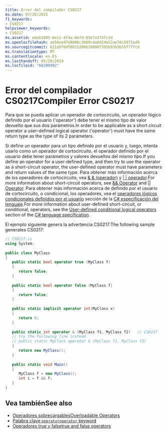 ```yaml
---
title: Error del compilador CS0217
ms.date: 07/20/2015
f1_keywords:
- CS0217
helpviewer_keywords:
- CS0217
ms.assetid: ede61095-6e11-4f4a-8e7d-85e7a3f4fc3d
ms.openlocfilehash: ae50ee87e8806c3009c4a0d24e52ae70c5971a49
ms.sourcegitcommit: 621a5f6df00152006160987395b93b5b55f7ffcd
ms.translationtype: MT
ms.contentlocale: es-ES
ms.lasthandoff: 05/29/2019
ms.locfileid: "66299992"
---
```

# <a name="compiler-error-cs0217"></a><span data-ttu-id="20f9a-102">Error del compilador CS0217</span><span class="sxs-lookup"><span data-stu-id="20f9a-102">Compiler Error CS0217</span></span>
<span data-ttu-id="20f9a-103">Para que se pueda aplicar un operador de cortocircuito, un operador lógico definido por el usuario ('operator') debe tener el mismo tipo de valor devuelto que sus dos parámetros.</span><span class="sxs-lookup"><span data-stu-id="20f9a-103">In order to be applicable as a short circuit operator a user-defined logical operator ('operator') must have the same return type as the type of its 2 parameters.</span></span>  
  
 <span data-ttu-id="20f9a-104">Si define un operador para un tipo definido por el usuario y, luego, intenta usarlo como un operador de cortocircuito, el operador definido por el usuario debe tener parámetros y valores devueltos del mismo tipo.</span><span class="sxs-lookup"><span data-stu-id="20f9a-104">If you define an operator for a user-defined type, and then try to use the operator as a short-circuit operator, the user-defined operator must have parameters and return values of the same type.</span></span> <span data-ttu-id="20f9a-105">Para obtener más información acerca de los operadores de cortocircuito, vea [& & (operador)](../../csharp/language-reference/operators/boolean-logical-operators.md#conditional-logical-and-operator-) y [ &#124; &#124; operador](../../csharp/language-reference/operators/boolean-logical-operators.md#conditional-logical-or-operator-).</span><span class="sxs-lookup"><span data-stu-id="20f9a-105">For more information about short-circuit operators, see [&& Operator](../../csharp/language-reference/operators/boolean-logical-operators.md#conditional-logical-and-operator-) and [&#124;&#124; Operator](../../csharp/language-reference/operators/boolean-logical-operators.md#conditional-logical-or-operator-).</span></span> <span data-ttu-id="20f9a-106">Para obtener más información acerca de definido por el usuario de cortocircuito, o condicional, los operadores, vea el [operadores lógicos condicionales definidos por el usuario](~/_csharplang/spec/expressions.md#user-defined-conditional-logical-operators) sección de la [ C# especificación del lenguaje](~/_csharplang/spec/introduction.md).</span><span class="sxs-lookup"><span data-stu-id="20f9a-106">For more information about user-defined short-circuit, or conditional, operators, see the [User-defined conditional logical operators](~/_csharplang/spec/expressions.md#user-defined-conditional-logical-operators) section of the [C# language specification](~/_csharplang/spec/introduction.md).</span></span>
  
 <span data-ttu-id="20f9a-107">El ejemplo siguiente genera la advertencia CS0217:</span><span class="sxs-lookup"><span data-stu-id="20f9a-107">The following sample generates CS0217:</span></span>  
  
```csharp  
// CS0217.cs  
using System;  
  
public class MyClass  
{  
   public static bool operator true (MyClass f)  
   {  
      return false;  
   }  
  
   public static bool operator false (MyClass f)  
   {  
      return false;  
   }  
  
   public static implicit operator int(MyClass x)  
   {  
      return 0;  
   }  
  
   public static int operator & (MyClass f1, MyClass f2)   // CS0217  
   // try the following line instead  
   // public static MyClass operator & (MyClass f1, MyClass f2)  
   {  
      return new MyClass();  
   }  
  
   public static void Main()  
   {  
      MyClass f = new MyClass();  
      int i = f && f;  
   }  
}  
```  

## <a name="see-also"></a><span data-ttu-id="20f9a-108">Vea también</span><span class="sxs-lookup"><span data-stu-id="20f9a-108">See also</span></span>

- [<span data-ttu-id="20f9a-109">Operadores sobrecargables</span><span class="sxs-lookup"><span data-stu-id="20f9a-109">Overloadable Operators</span></span>](../programming-guide/statements-expressions-operators/overloadable-operators.md)
- [<span data-ttu-id="20f9a-110">Palabra clave `operator`</span><span class="sxs-lookup"><span data-stu-id="20f9a-110">`operator` keyword</span></span>](../language-reference/keywords/operator.md)
- [<span data-ttu-id="20f9a-111">Operadores true y false</span><span class="sxs-lookup"><span data-stu-id="20f9a-111">true and false operators</span></span>](../language-reference/operators/true-false-operators.md)
